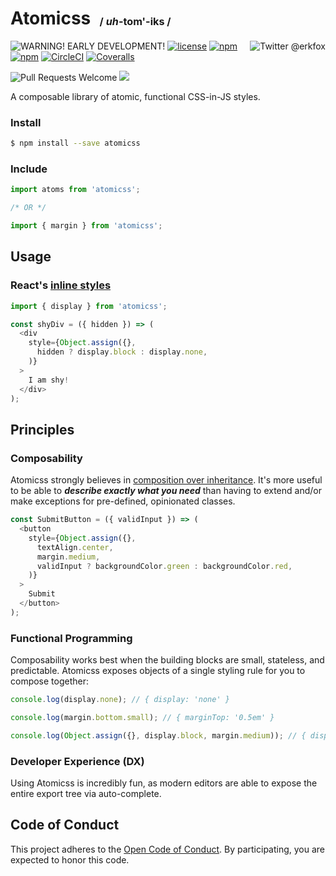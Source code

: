 # Atomicss  <sup><sub><sub>&nbsp;&nbsp;/ *uh*-**tom**'-iks /</sub></sub></sup>

[<img src="https://img.shields.io/twitter/follow/erkfox.svg?style=social&label=Say%20hello!" align="right" alt="Twitter @erkfox" />](https://twitter.com/erkfox)

![WARNING! EARLY DEVELOPMENT!](https://img.shields.io/badge/⚠️-EARLY_DEVELOPMENT-F5B814.svg)
[![license](https://img.shields.io/github/license/erikfox/atomicss.svg)](https://opensource.org/licenses/Apache-2.0)
[![npm](https://img.shields.io/npm/v/atomicss.svg)](https://www.npmjs.com/package/atomicss)
[![npm](https://img.shields.io/npm/dt/atomicss.svg?colorB=32CD32)](https://www.npmjs.com/package/atomicss)
[![CircleCI](https://img.shields.io/circleci/project/github/erikfox/atomicss.svg?colorB=32CD32)](https://circleci.com/gh/erikfox/atomicss/tree/master)
[![Coveralls](https://img.shields.io/coveralls/erikfox/atomicss.svg?colorB=32CD32)](https://coveralls.io/github/erikfox/atomicss)

![Pull Requests Welcome](https://img.shields.io/badge/pull_requests-welcome-FF69B4.svg)
[![](https://img.shields.io/github/issues-raw/erikfox/atomicss.svg?colorB=FF69B4)](https://github.com/erikfox/atomicss/issues)

A composable library of atomic, functional CSS-in-JS styles.

### Install
```bash
$ npm install --save atomicss
```

### Include
```js
import atoms from 'atomicss';

/* OR */

import { margin } from 'atomicss';
```

## Usage

### React's [inline styles](https://facebook.github.io/react/docs/dom-elements.html#style)
```js
import { display } from 'atomicss';

const shyDiv = ({ hidden }) => (
  <div
    style={Object.assign({},
      hidden ? display.block : display.none,
    )}
  >
    I am shy!
  </div>
);
```

## Principles

### Composability
Atomicss strongly believes in [composition over inheritance](https://www.youtube.com/watch?v=wfMtDGfHWpA). It's more useful to be able to ***describe exactly what you need*** than having to extend and/or make exceptions for pre-defined, opinionated classes.

```js
const SubmitButton = ({ validInput }) => (
  <button
    style={Object.assign({},
      textAlign.center,
      margin.medium,
      validInput ? backgroundColor.green : backgroundColor.red,
    )}
  >
    Submit
  </button>
);
```

### Functional Programming
Composability works best when the building blocks are small, stateless, and predictable. Atomicss exposes objects of a single styling rule for you to compose together:
```js
console.log(display.none); // { display: 'none' }

console.log(margin.bottom.small); // { marginTop: '0.5em' }

console.log(Object.assign({}, display.block, margin.medium)); // { display: 'block', margin: '1em' }
```

### Developer Experience (DX)
Using Atomicss is incredibly fun, as modern editors are able to expose the entire export tree via auto-complete.

<!-- The Spotify Open Code of Conduct. This must be included. -->
## Code of Conduct
This project adheres to the [Open Code of Conduct][code-of-conduct]. By participating, you are expected to honor this code.

[code-of-conduct]: https://github.com/spotify/code-of-conduct/blob/master/code-of-conduct.md
